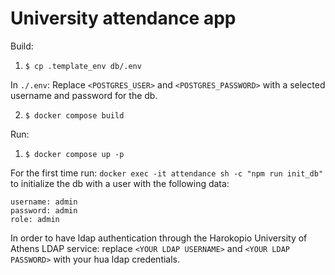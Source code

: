 # University attendance app

Build:

1. `$ cp .template_env db/.env`

In `./.env`: Replace `<POSTGRES_USER>` and `<POSTGRES_PASSWORD>` with a selected username and password for the db.

2. `$ docker compose build`

Run:
1. `$ docker compose up -p`

For the first time run: `docker exec -it attendance sh -c "npm run init_db"` to initialize the db with a user with the following data:
```
username: admin
password: admin
role: admin
```

In order to have ldap authentication through the Harokopio University of Athens LDAP service:
replace `<YOUR LDAP USERNAME>` and `<YOUR LDAP PASSWORD>` with your hua ldap credentials.
